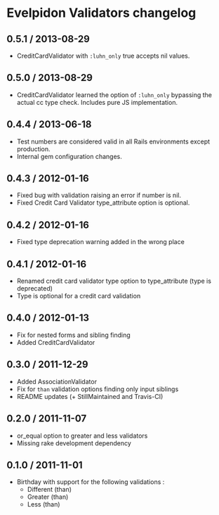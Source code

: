 # Evelpidon Validators changelog

## 0.5.1 / 2013-08-29

* CreditCardValidator with `:luhn_only` true accepts nil values.

## 0.5.0 / 2013-08-29

* CreditCardValidator learned the option of `:luhn_only` bypassing the actual cc type check.
  Includes pure JS implementation.

## 0.4.4 / 2013-06-18

* Test numbers are considered valid in all Rails environments except production.
* Internal gem configuration changes.

## 0.4.3 / 2012-01-16

* Fixed bug with validation raising an error if number is nil.
* Fixed Credit Card Validator type_attribute option is optional.

## 0.4.2 / 2012-01-16

* Fixed type deprecation warning added in the wrong place

## 0.4.1 / 2012-01-16

* Renamed credit card validator type option to type_attribute (type is deprecated)
* Type is optional for a credit card validation

## 0.4.0 / 2012-01-13

* Fix for nested forms and sibling finding
* Added CreditCardValidator

## 0.3.0 / 2011-12-29

* Added AssociationValidator
* Fix for `than` validation options finding only input siblings
* README updates (+ StillMaintained and Travis-CI)

## 0.2.0 / 2011-11-07

* or_equal option to greater and less validators
* Missing rake development dependency

## 0.1.0 / 2011-11-01

* Birthday with support for the following validations :
  * Different (than)
  * Greater (than)
  * Less (than)
